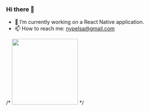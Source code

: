 ### Hi there 👋

- 🔭 I’m currently working on a React Native application.
- 📫 How to reach me: nypelsa@gmail.com

/* <img height="180em" src="https://github-readme-stats.vercel.app/api?username=nyplex&theme=tokyonight&show_icons=true&hide_border=true&&count_private=true&include_all_commits=true" /> */

